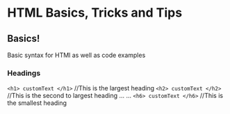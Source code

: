 # HTML Basics, Tricks and Tips

## Basics!

Basic syntax for HTMl as well as code examples

### Headings

`<h1> customText </h1>` //This is the largest heading 
`<h2> customText </h2>` //This is the second to largest heading
...
...
`<h6> customText </h6>` //This is the smallest heading


